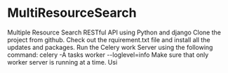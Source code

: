 # MultiResourceSearch
Multiple Resource Search RESTful API using Python and django
Clone the project from github.
Check out the rquirement.txt file and install all the updates and packages.
Run the Celery work Server using the following command: 
celery -A tasks worker --loglevel=info
Make sure that only worker server is running at a time. 
Usi
